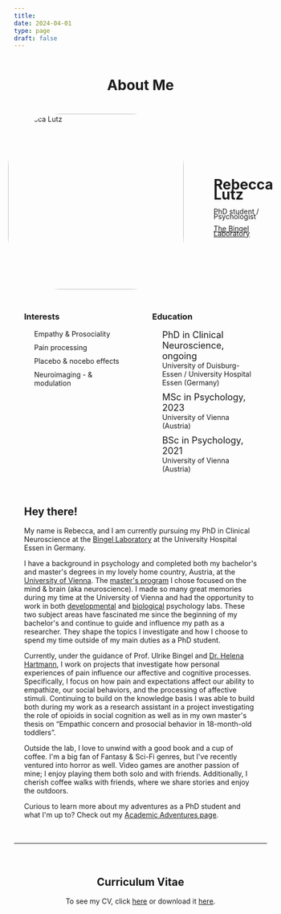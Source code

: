 ```yaml
---
title: 
date: 2024-04-01
type: page
draft: false
---
```


<div style="text-align: center; padding: 1px;">
  <h1 style="font-weight: bold;">About Me</h1>
</div>

<div style="display: flex; flex-direction: column; align-items: center; padding: 20px; max-width: 1400px; margin: 0 auto;">
  <div style="display: flex; align-items: center; justify-content: center; width: 80%; margin-bottom: 1px;">
    <div style="flex-shrink: 0; margin-right: 60px;">
      <img src="/images/avatar2.jpeg" alt="Rebecca Lutz" style="border-radius: 30%; width: 350px; height: 350px; object-fit: cover;"/>
    </div>
    <div style="text-align: left; line-height: 0.7;">
      <h1>Rebecca Lutz</h1>
      <p>PhD student / Psychologist</p>
      <p><a href="https://www.bingellab.de/">The Bingel Laboratory</a></p>
      <div style="display: flex; gap: 20px; margin-top: 10px;">
        <a href="/#contact"><i class="fas fa-envelope"></i></a>
        <a href="https://twitter.com/becki_lutz" title="Follow me on Twitter"><i class="fab fa-twitter"></i></a>
        <a href="https://github.com/BeccaL95"><i class="fab fa-github"></i></a>
        <a href="https://www.linkedin.com/in/rebecca-lutz-2a3855274/"><i class="fab fa-linkedin"></i></a>
      </div>
    </div>
  </div>

 <div style="text-align: left; width: 100%; margin-top: 20px;">
    <div style="display: flex; justify-content: space-between; width: 100%;">
      <div style="width: 45%;">
        <h3>Interests</h3>
        <ul style="list-style-type: none; padding: 0;">
          <li style="display: flex; align-items: center; margin-bottom: 10px; padding-left: 10px;">
            <i class="fas fa-book" style="margin-right: 10px;"></i>
            <span>Empathy & Prosociality</span>
          </li>
          <li style="display: flex; align-items: center; margin-bottom: 10px; padding-left: 10px;">
            <i class="fas fa-book" style="margin-right: 10px;"></i>
            <span>Pain processing</span>
          </li>
          <li style="display: flex; align-items: center; margin-bottom: 10px; padding-left: 10px;">
            <i class="fas fa-book" style="margin-right: 10px;"></i>
            <span>Placebo & nocebo effects</span>
          </li>
          <li style="display: flex; align-items: center; margin-bottom: 10px; padding-left: 10px;">
            <i class="fas fa-book" style="margin-right: 10px;"></i>
            <span>Neuroimaging - & modulation</span>
          </li>
        </ul>
      </div>
      <div style="width: 45%;">
        <h3>Education</h3>
        <ul style="list-style-type: none; padding: 0;">
          <li style="display: flex; align-items: flex-start; margin-bottom: 10px; padding-left: 10px;">
            <i class="fas fa-graduation-cap" style="margin-right: 10px; margin-top: 3px;"></i>
            <div>
              <p style="font-size: 18px; margin: 0;">PhD in Clinical Neuroscience, ongoing</p>
              <p style="font-size: 14px; margin: 0;">University of Duisburg-Essen / University Hospital Essen (Germany)</p>
            </div>
          </li>
          <li style="display: flex; align-items: flex-start; margin-bottom: 10px; padding-left: 10px;">
            <i class="fas fa-graduation-cap" style="margin-right: 10px; margin-top: 3px;"></i>
            <div>
              <p style="font-size: 18px; margin: 0;">MSc in Psychology, 2023</p>
              <p style="font-size: 14px; margin: 0;">University of Vienna (Austria)</p>
            </div>
          </li>
          <li style="display: flex; align-items: flex-start; margin-bottom: 10px; padding-left: 10px;">
            <i class="fas fa-graduation-cap" style="margin-right: 10px; margin-top: 3px;"></i>
            <div>
              <p style="font-size: 18px; margin: 0;">BSc in Psychology, 2021</p>
              <p style="font-size: 14px; margin: 0;">University of Vienna (Austria)</p>
            </div>
          </li>
        </ul>
      </div>
    </div>
  </div>

  <div style="text-align: left; width: 100%; margin-top: 20px;">
    <h2>Hey there!</h2>
    <p>My name is Rebecca, and I am currently pursuing my PhD in Clinical Neuroscience at the <a href="https://www.bingellab.de/">Bingel Laboratory</a> at the University Hospital Essen in Germany.</p>
    <p>I have a background in psychology and completed both my bachelor's and master's degrees in my lovely home country, Austria, at the <a href="https://psychologie.univie.ac.at/en/">University of Vienna</a>. The <a href="https://studieren.univie.ac.at/en/degree-programmes/master-programmes/psychology-master/">master's program</a> I chose focused on the mind & brain (aka neuroscience). I made so many great memories during my time at the University of Vienna and had the opportunity to work in both <a href="https://www.kinderstudien.at/en/">developmental</a> and <a href="https://scan-psy.univie.ac.at/">biological</a> psychology labs. These two subject areas have fascinated me since the beginning of my bachelor's and continue to guide and influence my path as a researcher. They shape the topics I investigate and how I choose to spend my time outside of my main duties as a PhD student.</p>
    <p>Currently, under the guidance of Prof. Ulrike Bingel and <a href="https://helenahartmann.com/">Dr. Helena Hartmann</a>, I work on projects that investigate how personal experiences of pain influence our affective and cognitive processes. Specifically, I focus on how pain and expectations affect our ability to empathize, our social behaviors, and the processing of affective stimuli. Continuing to build on the knowledge basis I was able to build both during my work as a research assistant in a project investigating the role of opioids in social cognition as well as in my own master's thesis on “Empathic concern and prosocial behavior in 18-month-old toddlers”.</p>
    <p>Outside the lab, I love to unwind with a good book and a cup of coffee. I'm a big fan of Fantasy & Sci-Fi genres, but I've recently ventured into horror as well. Video games are another passion of mine; I enjoy playing them both solo and with friends. Additionally, I cherish coffee walks with friends, where we share stories and enjoy the outdoors.</p>
    <p>Curious to learn more about my adventures as a PhD student and what I'm up to? Check out my <a href="/academic-adventures/">Academic Adventures page</a>.</p>
  </div>
</div>

---

<div style="text-align: center; padding: 20px;">
  <h2 style="font-weight: bold;">Curriculum Vitae</h2>
  <p>To see my CV, click <a href="#cv-details" onclick="toggleCVDetails()">here</a> or download it <a href="/uploads/CV_Lutz.pdf" download>here</a>.</p>
</div>

<div id="cv-details" style="display: none; padding: 20px; max-width: 1400px; margin: 0 auto;">
  <div style="margin-bottom: 40px;">
    <h3><i class="fas fa-flask"></i> Research Experience</h3>
    <ul style="list-style-type: none; padding: 0;">
        <li style="margin-bottom: 20px;">
            <div style="display: flex; align-items: flex-start;">
                <div style="flex: 0 0 200px;font-size: 18px;">
                    <p>10/23 – present</p>
                </div>
                <div style="flex: 1;font-size: 18px;">
                    <strong>PhD Candidate</strong><br>
                    <em style="font-size: 14px;"><a href="https://www.bingellab.de/">Bingellab - Translational Pain Research Unit</a>, University Hospital Essen (Germany)</em><br>
                    <span style="font-size: 14px;">Responsibilities include:</span>
                    <ul style="font-size: 14px;">
                        <li>Planning multiple projects to investigate how pain and expectations influence affective and cognitive processes and behaviors both on the behavioral and neuronal level</li>
                    </ul>
                    <span style="font-size: 14px;">Supervisors: Prof Ulrike Bingel, Dr Helena Hartmann, Dr Katharina Schmidt</span>
                </div>
            </div>
        </li>
        <li style="margin-bottom: 20px;">
            <div style="display: flex; align-items: flex-start;">
                <div style="flex: 0 0 200px;font-size: 18px;">
                    <p>05/23 – 09/23</p>
                </div>
                <div style="flex: 1;font-size: 18px;">
                    <strong>Student Research Assistant</strong>
                </div>
            </div>
            <div style="display: flex; align-items: flex-start;">
                <div style="flex: 0 0 200px;font-size: 18px;">
                    <p>04/22 – 04/23</p>
                </div>
                <div style="flex: 1;font-size: 18px;">
                    <strong>& Research Intern</strong><br>
                    <em style="font-size: 14px;"><a href="https://scan-psy.univie.ac.at/">SCAN-Unit</a>, Department of Cognition, Emotion, and Methods in Psychology, University of Vienna (Austria)</em><br>
                    <span style="font-size: 14px;">Responsibilities included:</span>
                    <ul style="font-size: 14px;">
                        <li>Assisting in the research project: op:cog22 - “Investigating the role of opioids in social cognition”</li>
                        <li>Collecting data using various methods (Opioids, Constant current stimulator, ECG, Dynamometer)</li>
                        <li>Conducting psychological health screenings using the M.I.N.I German Version 5.0.0 (Mini international neuropsychiatric interview) and CTQ (Childhood trauma questionnaire)</li>
                        <li>Recruiting for and organizing of testing’s</li>
                        <li>Training of new master students and interns</li>
                    </ul>
                    <span style="font-size: 14px;">Supervisors: Prof Claus Lamm, Dr Markus Rütgen, Julia Braunstein MSc</span>
                </div>
            </div>
        </li>
        <li style="margin-bottom: 20px;">
            <div style="display: flex; align-items: flex-start;">
                <div style="flex: 0 0 200px;font-size: 18px;">
                    <p>05/22 – 09/23</p>
                </div>
                <div style="flex: 1;font-size: 18px;">
                    <strong>Student Research Assistant</strong>
                </div>
            </div>
            <div style="display: flex; align-items: flex-start;">
                <div style="flex: 0 0 200px;font-size: 18px;">
                    <p>12/21 – 09/23</p>
                </div>
                <div style="flex: 1;font-size: 18px;">
                    <strong>& MSc Project</strong>
                </div>
            </div>
            <div style="display: flex; align-items: flex-start;">
                <div style="flex: 0 0 200px;font-size: 18px;">
                    <p>10/21 – 04/22</p>
                </div>
                <div style="flex: 1;font-size: 18px;">
                    <strong>& Research Intern</strong><br>
                    <em style="font-size: 14px;"><a href="https://www.kinderstudien.at/en/">Children's Studies</a> in Vienna, Department of Developmental Psychology, University of Vienna (Austria)</em><br>
                    <span style="font-size: 14px;">As student research assistant responsibilities included:</span>
                    <ul style="font-size: 14px;">
                        <li>Assisting in the research project: “Laughing Together. The Influence of laughter on cooperation in the context of bio-behavioural synchrony”</li>
                        <li>Collecting data using various neuroscientific methods (fNIRS, ECG)</li>
                        <li>Tech trouble shooting (fNIRS and other technical equipment)</li>
                        <li>Recruiting for and organizing of testing’s</li>
                        <li>Training of new interns and master students writing their master thesis</li>
                        <li>Coding of laughter (ELAN)</li>
                    </ul>
                    <span style="font-size: 14px;">Supervisors: Prof Stefanie Höhl, Dr Carolina Pletti, Verena Schäfer MSc</span><br>
                    <span style="font-size: 14px;">For MSc project responsibilities included:</span>
                    <ul style="font-size: 14px;">
                        <li>Master’s thesis in the project: “InteroSens – Interoceptive sensitivity and social development in infancy”</li>
                        <li>Collecting, micro-/coding, analyzing of data and writing of master's thesis</li>
                        <li>Thesis: “Empathic concern and prosocial behavior in 18-month-old toddlers“</li>
                    </ul>
                    <span style="font-size: 14px;">Supervisors: Prof Stefanie Höhl, Markus Tünte MSc</span><br>
                    <span style="font-size: 14px;">As research intern responsibilities included:</span>
                    <ul style="font-size: 14px;">
                        <li>Assisting in the research projects: “InteroSens – Interoceptive sensitivity and social development in infancy” and „EiToM – Emotional implicit theory of mind and interoception“</li>
                        <li>Conducting literature research</li>
                        <li>Formulating experimental paradigms on social cognitive skills</li>
                        <li>Collecting data using various neuroscientific methods (fNIRS, ECG, Eyetracking)</li>
                        <li>Analyzing physiological data (ECG)</li>
                        <li>Programming experiments using OpenSesame (Python)</li>
                        <li>Writing a Preregistration</li>
                    </ul>
                    <span style="font-size: 14px;">Supervisors: Prof Stefanie Höhl, Markus Tünte MSc</span>
                </div>
            </div>
        </li>
        <li style="margin-bottom: 20px;">
            <div style="display: flex; align-items: flex-start;">
                <div style="flex: 0 0 200px;font-size: 18px;">
                    <p>09/22 – 01/23</p>
                </div>
                <div style="flex: 1;font-size: 18px;">
                    <strong>Research Intern</strong><br>
                    <em style="font-size: 14px;"><a href="https://ccnu.univie.ac.at/">Comparative Canine Neuroimaging Unit</a>, University of Vienna (Austria)</em><br>
                    <span style="font-size: 14px;">Responsibilities included:</span>
                    <ul style="font-size: 14px;">
                        <li>Preparation of scanner and training equipment for canine MRI data acquisition and training</li>
                        <li>Assisting with MRI data collection and training with dogs</li>
                        <li>Training of new interns</li>
                    </ul>
                    <span style="font-size: 14px;">Supervisors: Prof Ludwig Huber, Prof Claus Lamm</span>
                </div>
            </div>
        </li>
        <li style="margin-bottom: 20px;">
            <div style="display: flex; align-items: flex-start;">
                <div style="flex: 0 0 200px;font-size: 18px;">
                    <p>07/22</p>
                </div>
                <div style="flex: 1;font-size: 18px;">
                    <strong>Student Assistant</strong><br>
                    <em style="font-size: 14px;"><a href="https://escaneurosci.eu/">ESCAN</a> 2022 in Vienna (Austria), European Society for Cognitive and Affective Neuroscience</em><br>
                    <span style="font-size: 14px;">Responsibilities included:</span>
                    <ul style="font-size: 14px;">
                        <li>Assisting at the conference and the social events</li>
                        <li>Technical help/trouble shooting during keynotes, symposia and oral presentations</li>
                    </ul>
                    <span style="font-size: 14px;">Local organizers: Assoc Prof Giorgia Silani, Prof Claus Lamm</span>
                </div>
            </div>
        </li>
    </ul>
</div>

<div style="margin-bottom: 40px;">
  <h3><i class="fas fa-chalkboard-teacher"></i> Teaching Experience</h3>
  <ul style="list-style-type: none; padding: 0;">
    <li style="margin-bottom: 20px;">
      <div style="display: flex;">
        <div style="flex: 0 0 150px; font-size: 18px;">
          <p>02/24</p>
        </div>
        <div style="flex: 1; font-size: 18px;">
          <strong>Seminar “Grundlagen experimenteller Forschung am Beispiel Schmerz”</strong><br>
          <em style="font-size: 14px;">Medical Faculty, University of Duisburg-Essen (Germany)</em><br>
          <span style="font-size: 14px;">Responsibilities include:</span>
          <ul style="font-size: 14px;">
            <li>Assisting other members of the Bingel team in a seminar</li>
            <li>Teaching medical students about research, specifically pain research and how pain can be measured</li>
          </ul>
        </div>
      </div>
    </li>
    <li style="margin-bottom: 20px;">
      <div style="display: flex;">
        <div style="flex: 0 0 150px; font-size: 18px;">
          <p>2020 – 2021</p>
        </div>
        <div style="flex: 1; font-size: 18px;">
          <strong>Student Tutor</strong><br>
          <em style="font-size: 14px;"><a href="https://psychologie.univie.ac.at/en/">Faculty of Psychology</a>, Department of Developmental and Educational Psychology, University of Vienna (Austria)</em><br>
          <span style="font-size: 14px;"><strong>Course: <a href="https://ufind.univie.ac.at/en/course.html?lv=200210&semester=2020W">“Supervised Orientation Tutorium”</a></strong></span><br>
          <span style="font-size: 14px;">Responsibilities included:</span>
          <ul style="font-size: 14px;">
            <li>Conducting one in-person and three online seminar sessions</li>
            <li>Teaching 8 first-year undergraduate psychology students various study-relevant core competencies (e.g., time and learning management) as well as techniques for reading scientific literature</li>
          </ul>
          <span style="font-size: 14px;">Supervisors: Dr Birgit Leidenfrost, Dr Dorothea König</span>
        </div>
      </div>
    </li>
  </ul>
</div>

<div style="margin-bottom: 40px;">
  <h3><i class="fas fa-bullhorn"></i> Science Communication</h3>
  <ul style="list-style-type: none; padding: 0;">
    <li style="margin-bottom: 20px;">
      <div style="display: flex;">
        <div style="flex: 0 0 150px; font-size: 18px;">
          <p>04/24</p>
        </div>
        <div style="flex: 1; font-size: 18px;">
          <strong>Girls & Boys Day 2024 “Was man als Wissenschaftler*In so macht & warum nicht nur Ärzt*Innen sich mit Schmerz beschäftigen”</strong><br>
          <em style="font-size: 14px;"><a href="https://www.bingellab.de/">Bingellab - Translational Pain Research Unit</a>, University Hospital Essen (Germany)</em><br>
          <span style="font-size: 14px;">Responsibilities included:</span>
          <ul style="font-size: 14px;">
            <li>Planning and leading a workshop to give 12-16 year-old teenagers insights into the work of a (neuro-)scientist as part of the University of Duisburg-Essen’s yearly Girls & Boys Day</li>
          </ul>
        </div>
      </div>
    </li>
    <li style="margin-bottom: 20px;">
      <div style="display: flex;">
        <div style="flex: 0 0 150px; font-size: 18px;">
          <p>02/24</p>
        </div>
        <div style="flex: 1; font-size: 18px;">
          <strong>Workshop “Was mein Gehirn alles kann”</strong><br>
          <em style="font-size: 14px;"><a href="https://www.junioruni-essen.de/">Junior-Uni Essen</a> (Germany)</em><br>
          <span style="font-size: 14px;">Responsibilities include:</span>
          <ul style="font-size: 14px;">
            <li>Assisting Dr Helena Hartmann with a workshop for 8–10-year-old children</li>
          </ul>
        </div>
      </div>
    </li>
  </ul>
</div>


<div style="margin-bottom: 40px;">
  <h3><i class="fas fa-award"></i> Academic Scholarships</h3>
  <ul style="list-style-type: none; padding: 0;">
    <li style="margin-bottom: 20px;">
      <div style="display: flex; align-items: flex-start;">
        <div style="flex: 0 0 200px; font-size: 18px;">
          <p>2024 (1,301€)</p>
        </div>
        <div style="flex: 1;font-size: 18px;">
          <strong>Scholarship for excellent academic achievements</strong><br>
          <em style="font-size: 14px;">University of Vienna (Austria)</em>
        </div>
      </div>
    </li>
    <li style="margin-bottom: 20px;">
      <div style="display: flex; align-items: flex-start;">
        <div style="flex: 0 0 200px; font-size: 18px;">
          <p>2023 (750€)</p>
        </div>
        <div style="flex: 1;font-size: 18px;">
          <strong>Scholarship for excellent academic achievements</strong><br>
          <em style="font-size: 14px;">University of Vienna (Austria)</em>
        </div>
      </div>
    </li>
  </ul>
</div>

<div style="margin-bottom: 40px;">
  <h3><i class="fas fa-chart-area"></i> Poster Presentations</h3>
  <div style="margin-bottom: 20px;">
    <div style="display: flex;">
      <div style="flex: 1; font-size: 14px;">
        Tünte, M., Jordan, G., <strong>Lutz, R.</strong>, & Höhl, S. (2023, March 23). Using micro-coding to investigate temporal dynamics of empathic concern in 18-month-old infants [Poster Presentation]. SRCD 2023 Biennial Meeting, Salt Lake City, Utah, USA
      </div>
    </div>
  </div>
  <div style="margin-bottom: 20px;">
    <div style="display: flex;">
      <div style="flex: 1; font-size: 14px;">
        <strong>Lutz, R.</strong>, Tünte, M., & Höhl, S. (2023, February 03). Empathic concern and prosocial behavior in 18-month-old toddlers [Poster Presentation]. CoBeNe Academy Conference 2023, Vienna, Austria
      </div>
    </div>
  </div>
</div>

<div style="margin-bottom: 40px;">
  <h3><i class="fas fa-tools"></i> Relevant Skills</h3>
  <ul>
    <li style="margin-bottom: 20px;">
      <div style="display: flex;">
        <div style="flex: 0 0 200px; font-size:18px;">
          Software:
        </div>
        <div style="flex: 1; font-size: 14px;">
          very good skills in MS Office<br>
          advanced skills in Interact, OpenSesame, SoSci Survey, SPSS, JASP, R, ELAN, Matlab<br>
          basic skills in PsychoPy
        </div>
      </div>
    </li>
    <li style="margin-bottom: 20px;">
      <div style="display: flex;">
        <div style="flex: 0 0 200px; font-size:18px;">
          Programming:
        </div>
        <div style="flex: 1; font-size: 14px;">
          Python for fMRI data (pre-)processing, statistical analysis, programming tasks. MATLAB for fNIRS data preprocessing, EEG data preprocessing, programming tasks
        </div>
      </div>
    </li>
    <li style="margin-bottom: 20px;">
      <div style="display: flex;">
        <div style="flex: 0 0 200px; font-size:18px;">
          Research experience:
        </div>
        <div style="flex: 1; font-size: 14px;">
          fNIRS, fMRI, EEG, Eyetracking (EyeLink 1000), ECG, Opioids, Placebos/Nocebos, Thermal heat stimulator, Constant current stimulator (Digitimer DS5), Dynamometer, Respiration Belt
        </div>
      </div>
    </li>
    <li style="margin-bottom: 20px;">
      <div style="display: flex;">
        <div style="flex: 0 0 200px; font-size:18px;">
          Languages:
        </div>
        <div style="flex: 1; font-size: 14px;">
          German (first language), English (C2), French (A2)
        </div>
      </div>
    </li>
  </ul>
</div>
</div>

<script>
  function toggleCVDetails() {
    var cvDetails = document.getElementById('cv-details');
    if (cvDetails.style.display === 'none' || cvDetails.style.display === '') {
      cvDetails.style.display = 'block';
    } else {
      cvDetails.style.display = 'none';
    }
  }
</script>
